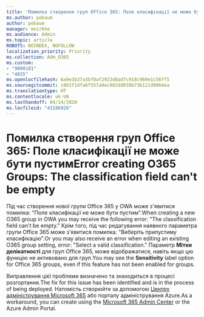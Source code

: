 ```yaml
---
title: 'Помилка створення груп Office 365: Поле класифікації не може бути пустим'
ms.author: pebaum
author: pebaum
manager: mnirkhe
ms.audience: Admin
ms.topic: article
ROBOTS: NOINDEX, NOFOLLOW
localization_priority: Priority
ms.collection: Adm_O365
ms.custom:
- "9000181"
- "4835"
ms.openlocfilehash: 6a9e3b37a3bf8af2923d8ad7c918c969e1c56ff5
ms.sourcegitcommit: c061f1dfa6f557a9ec083dd030b73b121d9864ea
ms.translationtype: HT
ms.contentlocale: uk-UA
ms.lasthandoff: 04/14/2020
ms.locfileid: "43286926"
---
```

# <a name="error-creating-o365-groups-the-classification-field-cant-be-empty"></a><span data-ttu-id="dfc14-102">Помилка створення груп Office 365: Поле класифікації не може бути пустим</span><span class="sxs-lookup"><span data-stu-id="dfc14-102">Error creating O365 Groups: The classification field can't be empty</span></span>

<span data-ttu-id="dfc14-103">Під час створення нової групи Office 365 у OWA може з'явитися помилка: "Поле класифікації не може бути пустим".</span><span class="sxs-lookup"><span data-stu-id="dfc14-103">When creating a new O365 group in OWA you may receive the following error: "The classification field can't be empty."</span></span>  <span data-ttu-id="dfc14-104">Крім того, під час редагування наявного параметра групи Office 365 може з'явитися помилка: "Виберіть припустиму класифікацію".</span><span class="sxs-lookup"><span data-stu-id="dfc14-104">Or you may also receive an error when editing an existing O365 group setting, error: "Select a valid classification."</span></span>   <span data-ttu-id="dfc14-105">Параметр **Мітки делікатності** для груп Office 365, може відображатися, навіть якщо цю функцію не активовано для груп.</span><span class="sxs-lookup"><span data-stu-id="dfc14-105">You may see the **Sensitivity** label option for Office 365 groups, even if this feature has not been enabled for groups.</span></span>

<span data-ttu-id="dfc14-106">Виправлення цієї проблеми визначено та знаходиться в процесі розгортання.</span><span class="sxs-lookup"><span data-stu-id="dfc14-106">The fix for this issue has been identified and is in the process of being deployed.</span></span>  <span data-ttu-id="dfc14-107">Натомість створюйте за допомогою [Центру адміністрування Microsoft 365](https://docs.microsoft.com/microsoft-365/admin/create-groups/create-groups?view=o365-worldwide) або порталу адміністрування Azure.</span><span class="sxs-lookup"><span data-stu-id="dfc14-107">As a workaround, you can create using the [Microsoft 365 Admin Center](https://docs.microsoft.com/microsoft-365/admin/create-groups/create-groups?view=o365-worldwide) or the Azure Admin Portal.</span></span>
